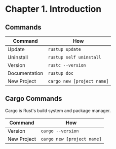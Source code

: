 # Chapter 1. Introduction

## Commands

| Command | How |
|---------|-----|
| Update  | `rustup update` |
| Uninstall | `rustup self uninstall` |
| Version | `rustc --version` |
| Documentation | `rustup doc` |
| New Project | `cargo new [project name]` |

## Cargo Commands

Cargo is Rust's build system and package manager.

| Command | How |
|---------|-----|
| Version | `cargo --version` |
| New Project | `cargo new [project name]` |